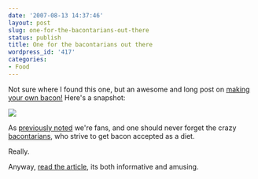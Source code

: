 ```yaml
---
date: '2007-08-13 14:37:46'
layout: post
slug: one-for-the-bacontarians-out-there
status: publish
title: One for the bacontarians out there
wordpress_id: '417'
categories:
- Food
---
```


Not sure where I found this one, but an awesome and long post on [making your own bacon!](http://www.bsbrewing.com/blog/?p=261) Here's a snapshot:


![](http://www.phfactor.net/wp-pics/14-disperse-to-packaging-wp.jpg)


As [previously noted](http://www.phfactor.net/wp/2006/08/21/bacon-of-the-month-club/) we're fans, and one should never forget the crazy [bacontarians](http://bacontarian.com/), who strive to get bacon accepted as a diet.

Really.

Anyway, [read the article](http://www.bsbrewing.com/blog/?p=261), its both informative and amusing.
